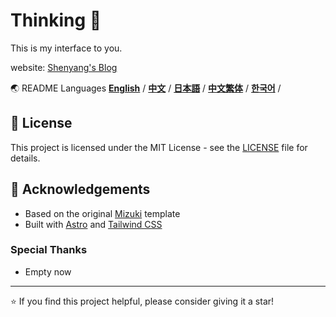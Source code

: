 # Thinking 🐑

This is my interface to you.

website: [Shenyang's Blog](https://all-for-freedom.github.io/thinking-yang/)

🌏 README Languages
[**English**](./README.md) /
[**中文**](./README.zh.md) /
[**日本語**](./docs/README.ja.md) /
[**中文繁体**](./docs/README.tw.md) /
[**한국어**](./docs/README.ko.md) /

## 📄 License

This project is licensed under the MIT License - see the [LICENSE](LICENSE) file for details.

## 🙏 Acknowledgements

- Based on the original [Mizuki](https://github.com/matsuzaka-yuki/Mizuki) template
- Built with [Astro](https://astro.build) and [Tailwind CSS](https://tailwindcss.com)

### Special Thanks

- Empty now

---

⭐ If you find this project helpful, please consider giving it a star!
